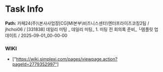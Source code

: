 # Task Info

**Path:** 카페24(주)\본사사업장\[CG]MI본부\비즈니스센터\엔터프라이즈코칭2팀 / jhchoi06 / [331838] 데일리 미팅 _ 데일리 미팅_ 1. 미팅 전 회의록 준비_ └템플릿 업데이트 / 2025-09-01_00-00-00

### WIKI
- ["https://wiki.simplexi.com/pages/viewpage.action?pageId=2779352997"]

